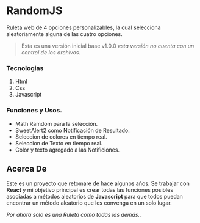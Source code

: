# RandomJS
Ruleta web de 4 opciones personalizables, la cual selecciona aleatoriamente alguna de las cuatro opciones.

> Esta es una versión inicial base v1.0.0
> *esta versión no cuenta con un control de los archivos.*

### Tecnologias
 1. Html
 2. Css
 3. Javascript

### Funciones y Usos.

 - Math Ramdom para la selección.
 - SweetAlert2 como Notificación de Resultado.
 - Seleccion de colores en tiempo real.
 - Seleccion de Texto en tiempo real.
 - Color y texto agregado a las Notificiones.
## Acerca De
Este es un proyecto que retomare de hace algunos años.
Se trabajar con **React** y mi objetivo principal es crear todas las funciones posibles asociadas a métodos aleatorios de **Javascript** para que todos puedan encontrar un método aleatorio que les convenga en un solo lugar.

*Por ahora solo es una Ruleta como todas las demás..* 